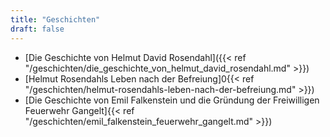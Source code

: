 ```yaml
---
title: "Geschichten"
draft: false
---
```

* [Die Geschichte von Helmut David Rosendahl]({{< ref "/geschichten/die_geschichte_von_helmut_david_rosendahl.md" >}})
* [Helmut Rosendahls Leben nach der Befreiung]0{{< ref "/geschichten/helmut-rosendahls-leben-nach-der-befreiung.md" >}})
* [Die Geschichte von Emil Falkenstein und die Gründung der Freiwilligen Feuerwehr Gangelt]{{< ref "/geschichten/emil_falkenstein_feuerwehr_gangelt.md" >}})

